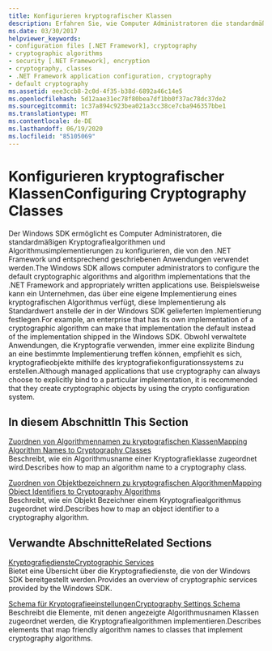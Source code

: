 ```yaml
---
title: Konfigurieren kryptografischer Klassen
description: Erfahren Sie, wie Computer Administratoren die standardmäßigen Kryptografiealgorithmen und Algorithmusimplementierungen konfigurieren können, die von .net und Anwendungen verwendet werden.
ms.date: 03/30/2017
helpviewer_keywords:
- configuration files [.NET Framework], cryptography
- cryptographic algorithms
- security [.NET Framework], encryption
- cryptography, classes
- .NET Framework application configuration, cryptography
- default cryptography
ms.assetid: eee3ccb8-2c0d-4f35-b38d-6892a46c14e5
ms.openlocfilehash: 5d12aae31ec78f80bea7df1bb0f37ac78dc37de2
ms.sourcegitcommit: 1c37a894c923bea021a3cc38ce7cba946357bbe1
ms.translationtype: MT
ms.contentlocale: de-DE
ms.lasthandoff: 06/19/2020
ms.locfileid: "85105069"
---
```

# <a name="configuring-cryptography-classes"></a><span data-ttu-id="60167-103">Konfigurieren kryptografischer Klassen</span><span class="sxs-lookup"><span data-stu-id="60167-103">Configuring Cryptography Classes</span></span>
<span data-ttu-id="60167-104">Der Windows SDK ermöglicht es Computer Administratoren, die standardmäßigen Kryptografiealgorithmen und Algorithmusimplementierungen zu konfigurieren, die von den .NET Framework und entsprechend geschriebenen Anwendungen verwendet werden.</span><span class="sxs-lookup"><span data-stu-id="60167-104">The Windows SDK allows computer administrators to configure the default cryptographic algorithms and algorithm implementations that the .NET Framework and appropriately written applications use.</span></span>  <span data-ttu-id="60167-105">Beispielsweise kann ein Unternehmen, das über eine eigene Implementierung eines kryptografischen Algorithmus verfügt, diese Implementierung als Standardwert anstelle der in der Windows SDK gelieferten Implementierung festlegen.</span><span class="sxs-lookup"><span data-stu-id="60167-105">For example, an enterprise that has its own implementation of a cryptographic algorithm can make that implementation the default instead of the implementation shipped in the Windows SDK.</span></span> <span data-ttu-id="60167-106">Obwohl verwaltete Anwendungen, die Kryptografie verwenden, immer eine explizite Bindung an eine bestimmte Implementierung treffen können, empfiehlt es sich, kryptografieobjekte mithilfe des kryptografiekonfigurationssystems zu erstellen.</span><span class="sxs-lookup"><span data-stu-id="60167-106">Although managed applications that use cryptography can always choose to explicitly bind to a particular implementation, it is recommended that they create cryptographic objects by using the crypto configuration system.</span></span>  
  
## <a name="in-this-section"></a><span data-ttu-id="60167-107">In diesem Abschnitt</span><span class="sxs-lookup"><span data-stu-id="60167-107">In This Section</span></span>  
 [<span data-ttu-id="60167-108">Zuordnen von Algorithmennamen zu kryptografischen Klassen</span><span class="sxs-lookup"><span data-stu-id="60167-108">Mapping Algorithm Names to Cryptography Classes</span></span>](map-algorithm-names-to-cryptography-classes.md)  
 <span data-ttu-id="60167-109">Beschreibt, wie ein Algorithmusname einer Kryptografieklasse zugeordnet wird.</span><span class="sxs-lookup"><span data-stu-id="60167-109">Describes how to map an algorithm name to a cryptography class.</span></span>  
  
 [<span data-ttu-id="60167-110">Zuordnen von Objektbezeichnern zu kryptografischen Algorithmen</span><span class="sxs-lookup"><span data-stu-id="60167-110">Mapping Object Identifiers to Cryptography Algorithms</span></span>](map-object-identifiers-to-cryptography-algorithms.md)  
 <span data-ttu-id="60167-111">Beschreibt, wie ein Objekt Bezeichner einem Kryptografiealgorithmus zugeordnet wird.</span><span class="sxs-lookup"><span data-stu-id="60167-111">Describes how to map an object identifier to a cryptography algorithm.</span></span>  
  
## <a name="related-sections"></a><span data-ttu-id="60167-112">Verwandte Abschnitte</span><span class="sxs-lookup"><span data-stu-id="60167-112">Related Sections</span></span>  
 [<span data-ttu-id="60167-113">Kryptografiedienste</span><span class="sxs-lookup"><span data-stu-id="60167-113">Cryptographic Services</span></span>](../../standard/security/cryptographic-services.md)  
 <span data-ttu-id="60167-114">Bietet eine Übersicht über die Kryptografiedienste, die von der Windows SDK bereitgestellt werden.</span><span class="sxs-lookup"><span data-stu-id="60167-114">Provides an overview of cryptographic services provided by the Windows SDK.</span></span>  
  
 [<span data-ttu-id="60167-115">Schema für Kryptografieeinstellungen</span><span class="sxs-lookup"><span data-stu-id="60167-115">Cryptography Settings Schema</span></span>](./file-schema/cryptography/index.md)  
 <span data-ttu-id="60167-116">Beschreibt die Elemente, mit denen angezeigte Algorithmusnamen Klassen zugeordnet werden, die Kryptografiealgorithmen implementieren.</span><span class="sxs-lookup"><span data-stu-id="60167-116">Describes elements that map friendly algorithm names to classes that implement cryptography algorithms.</span></span>
